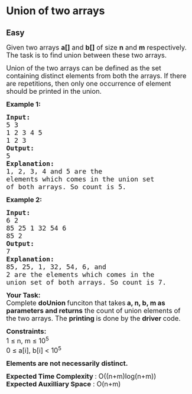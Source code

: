 # Union of two arrays
## Easy
<div class="problem-statement" style="user-select: auto;">
                <p style="user-select: auto;"></p><p style="user-select: auto;"><span style="font-size: 18px; user-select: auto;">Given two arrays <strong style="user-select: auto;">a[]</strong>&nbsp;and <strong style="user-select: auto;">b[]</strong>&nbsp;of size <strong style="user-select: auto;">n</strong>&nbsp;and <strong style="user-select: auto;">m</strong> respectively. The task is to find union between these two arrays. </span></p>

<p style="user-select: auto;"><span style="font-size: 18px; user-select: auto;">Union of the two arrays can be defined as the set containing distinct elements from both the arrays. If there are repetitions, then only one occurrence of element should be printed in the union.</span></p>

<p style="user-select: auto;"><span style="font-size: 18px; user-select: auto;"><strong style="user-select: auto;">Example 1:</strong></span></p>

<pre style="user-select: auto;"><span style="font-size: 18px; user-select: auto;"><strong style="user-select: auto;">Input:
</strong>5 3
1 2 3 4 5
1 2 3
<strong style="user-select: auto;">Output: 
</strong>5<strong style="user-select: auto;">
Explanation: 
</strong>1, 2, 3, 4 and 5 are the
elements which comes in the union set
of both arrays. So count is 5.</span>
</pre>

<p style="user-select: auto;"><span style="font-size: 18px; user-select: auto;"><strong style="user-select: auto;">Example 2:</strong></span></p>

<pre style="user-select: auto;"><span style="font-size: 18px; user-select: auto;"><strong style="user-select: auto;">Input:
</strong>6 2 
85 25 1 32 54 6
85 2 
<strong style="user-select: auto;">Output: 
</strong>7<strong style="user-select: auto;">
Explanation: 
</strong>85, 25, 1, 32, 54, 6, and
2 are the elements which comes in the
union set of both arrays. So count is 7.</span></pre>

<p style="user-select: auto;"><strong style="user-select: auto;"><span style="font-size: 18px; user-select: auto;">Your Task:</span></strong><br style="user-select: auto;">
<span style="font-size: 18px; user-select: auto;">Complete <strong style="user-select: auto;">doUnion </strong>funciton that takes<strong style="user-select: auto;"> a, n, b, m as parameters and returns</strong> the count of union elements of the&nbsp;two arrays. The <strong style="user-select: auto;">printing </strong>is done by the <strong style="user-select: auto;">driver </strong>code.</span></p>

<p style="user-select: auto;"><span style="font-size: 18px; user-select: auto;"><strong style="user-select: auto;">Constraints:</strong></span><br style="user-select: auto;">
<span style="font-size: 18px; user-select: auto;">1 ≤ n, m&nbsp;≤ 10<sup style="user-select: auto;">5</sup><br style="user-select: auto;">
0 ≤ a[i], b[i] &lt;&nbsp;10<sup style="user-select: auto;">5</sup></span></p>

<p style="user-select: auto;"><strong style="user-select: auto;"><span style="font-size: 18px; user-select: auto;">Elements are not necessarily distinct.</span></strong></p>

<p style="user-select: auto;"><span style="font-size: 18px; user-select: auto;"><strong style="user-select: auto;">Expected Time Complexity </strong>: O((n+m)log(n+m))<br style="user-select: auto;">
<strong style="user-select: auto;">Expected Auxilliary Space</strong> : O(n+m)</span></p>
 <p style="user-select: auto;"></p>
            </div>